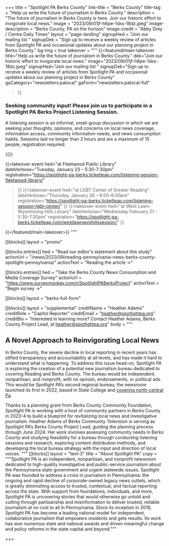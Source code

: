 +++
title = "Spotlight PA Berks County"
link-title = "Berks County"
title-tag = "Help us write the future of journalism in Berks County."
description = "The future of journalism in Berks County is here. Join our historic effort to invigorate local news."
image = "2023/09/01jf-h6pe-1sks-18dz.jpeg"
image-description = "Berks County, PA on the horizon"
image-credit = "Abby Drey / Centre Daily Times"
layout = "page-landing"
signupHed = "Join our mailing list "
signupDek = "Sign up to receive a weekly review of articles from Spotlight PA and occasional updates about our planning project in Berks County."
bg-img = true
takeover = """
{{<featured/main-takeover
  title="Help us write the future of journalism in Berks County."
  dek="Join our historic effort to invigorate local news."
  image="2023/09/01jf-h6pe-1sks-18dz.jpeg"
  signupHed="Join our mailing list "
  signupDek="Sign up to receive a weekly review of articles from Spotlight PA and occasional updates about our planning project in Berks County"
  gaCategory="newsletters:palocal"
  gaForm="newsletters:palocal-full"
>}}
<h3>Seeking community input! Please join us to participate in a Spotlight PA Berks Project Listening Session.</h3>

<p>A listening session is an informal, small-group discussion in which we are seeking your thoughts, opinions, and concerns on local news coverage, information access, community information needs, and news consumption habits. Sessions last no longer than 2 hours and are a maximum of 15 people, registration required.</p>
{{<takeover-hed title="Please register for your preferred date and time:">}}

{{<takeover-event
hed="at Fleetwood Public Library"
dateVerbose="Tuesday, January 23 – 5:30-7:30pm"
registration="https://spotlight-pa-berks.ticketleap.com/listening-session-fleetwood-library/"
>}}
{{<takeover-event
hed="at LGBT Center of Greater Reading"
dateVerbose="Thursday, January 26 – 6:00-8:00pm"
registration="https://spotlight-pa-berks.ticketleap.com/listening-session-lgbt-center/"
>}}
{{<takeover-event
hed="at West Lawn-Wyomissing Hills Library"
dateVerbose="Wednesday February 21 – 5:30-7:30pm"
registration="https://spotlight-pa-berks.ticketleap.com/westlawnwyohillssession/"
>}}

{{</featured/main-takeover>}}
"""

[[blocks]]
layout = "promo"

[[blocks.entries]]
hed = "Read our editor's statement about this study"
actionUrl = "/news/2023/09/reading-pennsylvania-news-berks-county-spotlight-pennsylvania/"
actionText = "Reading the article →"

[[blocks.entries]]
hed = "Take the Berks County News Consumption and Media Coverage Survey"
actionUrl = "https://www.surveymonkey.com/r/SpotlightPABerksProject"
actionText = "Begin survey →"


[[blocks]]
layout = "berks-full-form"

[[blocks]]
layout = "supplemental"
creditName = "Heather Adams"
creditRole = "Capitol Reporter"
creditEmail = "heather@spotlightpa.org"
creditBio = "Interested in learning more? Contact Heather Adams, Berks County Project Lead, at [heather@spotlightpa.org](mailto:heather@spotlightpa.org)"
body = """
## A Novel Approach to Reinvigorating Local News

In Berks County, the severe decline in local reporting in recent years has stifled transparency and accountability at all levels, and has made it hard to understand what is happening. To address this issue head-on, Spotlight PA is exploring the creation of a potential new journalism bureau dedicated to covering Reading and Berks County. The bureau would be independent, nonpartisan, and nonprofit, with no opinion, endorsements, or political ads. This would be Spotlight PA’s second regional bureau; the newsroom launched its first in 2022, based in State College and [covering north-central Pa](//spotlightpa.org/statecollege).

Thanks to a planning grant from Berks County Community Foundation, Spotlight PA is working with a host of community partners in Berks County in 2023-4 to build a blueprint for revitalizing local news and investigative journalism. Heather Adams of Berks Community Television is serving as Spotlight PA’s Berks County Project Lead, guiding the planning process through June 2024. Her work involves assessing community needs in Berks County and studying feasibility for a bureau through conducting listening sessions and research, exploring content distribution methods, and developing the local bureau strategy with the input and direction of local voices. 
"""
[[blocks]]
layout = "text-3"
title = "About Spotlight PA"
copy = """Spotlight PA is an independent, nonpartisan, and nonprofit newsroom dedicated to high-quality investigative and public-service journalism about the Pennsylvania state government and urgent statewide issues. Spotlight PA was founded to address a crisis in journalism in Pennsylvania: the ongoing and rapid decline of corporate-owned legacy news outlets, which is greatly diminishing access to trusted, contextual, and factual reporting across the state. With support from foundations, individuals, and more, Spotlight PA is uncovering stories that would otherwise go untold and cutting through partisanship and misinformation to deliver trusted, reliable journalism at no cost to all in Pennsylvania. Since its inception in 2019, Spotlight PA has become a leading national model for independent, collaborative journalism that empowers residents and gets results. Its work has won numerous state and national awards and driven meaningful change and policy reforms in the state capital and beyond."""

+++
